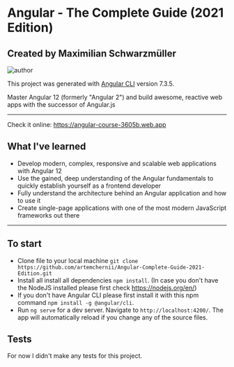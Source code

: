 # Angular - The Complete Guide (2021 Edition)

## Created by Maximilian Schwarzmüller
<img src="https://i.ibb.co/whGLvYy/Angular2021.png" alt="author">

This project was generated with [Angular CLI](https://github.com/angular/angular-cli) version 7.3.5.

Master Angular 12 (formerly "Angular 2") and build awesome, reactive web apps with the successor of Angular.js
<hr>

Check it online: https://angular-course-3605b.web.app

## What I've learned

<ul>
    <li>
        Develop modern, complex, responsive and scalable web applications with Angular 12
    </li>
    <li>
        Use the gained, deep understanding of the Angular fundamentals to quickly establish yourself as a frontend developer
    </li>
    <li>
        Fully understand the architecture behind an Angular application and how to use it
    </li>
    <li>
        Create single-page applications with one of the most modern JavaScript frameworks out there
    </li>
</ul>
<hr>

## To start
- Clone file to your local machine `git clone https://github.com/artemchernii/Angular-Complete-Guide-2021-Edition.git`
- Install all install all dependencies `npm install`. (In case you don't have the NodeJS installed please first check https://nodejs.org/en/)
- If you don't have Angular CLI please first install it with this npm command `npm install -g @angular/cli`.
- Run `ng serve` for a dev server. Navigate to `http://localhost:4200/`. The app will automatically reload if you change any of the source files.
## Tests
<p>
    For now I didn't make any tests for this project.
</p>